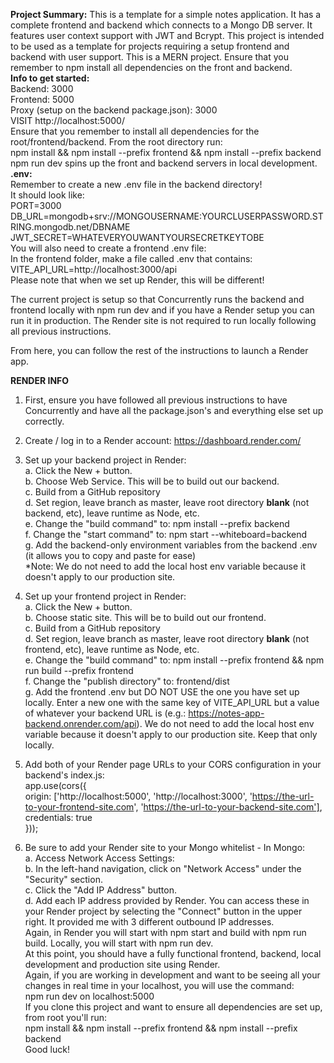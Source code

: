 **Project Summary:**
This is a template for a simple notes application.
It has a complete frontend and backend which connects to a Mongo DB server.
It features user context support with JWT and Bcrypt.
This project is intended to be used as a template for projects requiring a setup frontend and backend with user support.
This is a MERN project. Ensure that you remember to npm install all dependencies on the front and backend.
<br />
**Info to get started:**
<br />
Backend: 3000
<br />
Frontend: 5000
<br />
Proxy (setup on the backend package.json): 3000
<br />
VISIT http://localhost:5000/
<br />
Ensure that you remember to install all dependencies for the root/frontend/backend. From the root directory run:
<br />
npm install && npm install --prefix frontend && npm install --prefix backend
<br />
npm run dev spins up the front and backend servers in local development.
<br />
**.env:**
<br />
Remember to create a new .env file in the backend directory!
<br />
It should look like:
<br />
PORT=3000
<br />
DB_URL=mongodb+srv://MONGOUSERNAME:YOURCLUSERPASSWORD.STRING.mongodb.net/DBNAME
<br />
JWT_SECRET=WHATEVERYOUWANTYOURSECRETKEYTOBE
<br />
You will also need to create a frontend .env file:
<br />
In the frontend folder, make a file called .env that contains:
<br />
VITE_API_URL=http://localhost:3000/api
<br />
Please note that when we set up Render, this will be different!
<br />


The current project is setup so that Concurrently runs the backend and frontend locally with npm run dev and if you have a Render setup you can run it in production. The Render site is not required to run locally following all previous instructions.
<br />

From here, you can follow the rest of the instructions to launch a Render app.
<br />

**RENDER INFO**
<br />
1. First, ensure you have followed all previous instructions to have Concurrently and have all the package.json's and everything else set up correctly.
2. Create / log in to a Render account: https://dashboard.render.com/
    <br />
3. Set up your backend project in Render:
    <br />
    a. Click the New + button.
    <br />
    b. Choose Web Service. This will be to build out our backend.
    <br />
    c. Build from a GitHub repository
    <br />
    d. Set region, leave branch as master, leave root directory **blank** (not backend, etc), leave runtime as Node, etc.
    <br />
    e. Change the "build command" to: npm install --prefix backend
    <br />
    f. Change the "start command" to: npm start --whiteboard=backend
    <br />
    g. Add the backend-only environment variables from the backend .env (it allows you to copy and paste for ease)
    <br />
    *Note: We do not need to add the local host env variable because it doesn't apply to our production site.
    <br />
4. Set up your frontend project in Render:
    <br />
    a. Click the New + button.
    <br />
    b. Choose static site. This will be to build out our frontend.
    <br />
    c. Build from a GitHub repository
    <br />
    d. Set region, leave branch as master, leave root directory **blank** (not frontend, etc), leave runtime as Node, etc.
    <br />
    e. Change the "build command" to: npm install --prefix frontend && npm run build --prefix frontend
    <br />
    f. Change the "publish directory" to: frontend/dist
    <br />
    g. Add the frontend .env but DO NOT USE the one you have set up locally. Enter a new one with the same key of VITE_API_URL but a value of whatever your backend URL is (e.g.: https://notes-app-backend.onrender.com/api). We do not need to add the local host env variable because it doesn't apply to our production site. Keep that only locally.
    <br />

5. Add both of your Render page URLs to your CORS configuration in your backend's index.js:
    <br />
    app.use(cors({
    <br />
        origin: ['http://localhost:5000', 'http://localhost:3000', 'https://the-url-to-your-frontend-site.com', 'https://the-url-to-your-backend-site.com'],
    <br />
        credentials: true
    <br />
    }));
        <br />
4. Be sure to add your Render site to your Mongo whitelist - In Mongo:
    <br />
    a. Access Network Access Settings:
    <br />
    b. In the left-hand navigation, click on "Network Access" under the "Security" section.
    <br />
    c. Click the "Add IP Address" button.
    <br />
    d. Add each IP address provided by Render. You can access these in your Render project by selecting the "Connect" button in the upper right. It provided me with 3 different outbound IP addresses.
    <br />
    Again, in Render you will start with npm start and build with npm run build. Locally, you will start with npm run dev.
    <br />
At this point, you should have a fully functional frontend, backend, local development and production site using Render.
    <br />
Again, if you are working in development and want to be seeing all your changes in real time in your localhost, you will use the command:
    <br />
    npm run dev on localhost:5000
    <br />
If you clone this project and want to ensure all dependencies are set up, from root you'll run:
    <br />
npm install && npm install --prefix frontend && npm install --prefix backend
    <br />
Good luck!